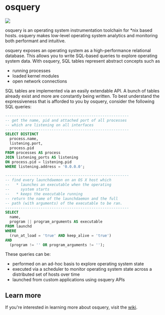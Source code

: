 osquery
=======

<a href="https://magnum.travis-ci.com/facebook/osquery"><img src="https://magnum.travis-ci.com/facebook/osquery.svg?token=MvaZkzWisgsA98PZfNC7&branch=master"></a>

osquery is an operating system instrumentation toolchain for *nix based hosts. osquery makes low-level operating system analytics and monitoring both performant and intuitive.

osquery exposes an operating system as a high-performance relational database. This allows you to write SQL-based queries to explore operating system data. With osquery, SQL tables represent abstract concepts such as

- running processes
- loaded kernel modules
- open network connections

SQL tables are implemented via an easily extendable API. A bunch of tables already exist and more are constantly being written. To best understand the expressiveness that is afforded to you by osquery, consider the following SQL queries:

```sql
--------------------------------------------------------
-- get the name, pid and attached port of all processes 
-- which are listening on all interfaces
--------------------------------------------------------
SELECT DISTINCT 
  process.name, 
  listening.port, 
  process.pid
FROM processes AS process
JOIN listening_ports AS listening
ON process.pid = listening.pid
WHERE listening.address = '0.0.0.0';
```
```sql
--------------------------------------------------------
-- find every launchdaemon on an OS X host which 
--   * launches an executable when the operating 
--     system starts
--   * keeps the executable running 
-- return the name of the launchdaemon and the full 
-- path (with arguments) of the executable to be ran.
--------------------------------------------------------
SELECT 
  name, 
  program || program_arguments AS executable 
FROM launchd 
WHERE 
  (run_at_load = 'true' AND keep_alive = 'true') 
AND 
  (program != '' OR program_arguments != '');
```

These queries can be:
- performed on an ad-hoc basis to explore operating system state
- executed via a scheduler to monitor operating system state across a distributed set of hosts over time
- launched from custom applications using osquery APIs

## Learn more

If you're interested in learning more about osquery, visit the [wiki](https://github.com/facebook/osquery/wiki).
